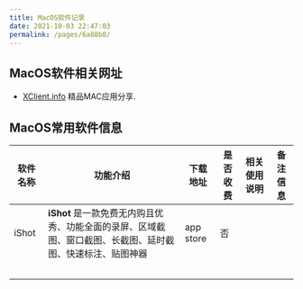 ```yaml
---
title: MacOS软件记录
date: 2021-10-03 22:47:03
permalink: /pages/6a88b0/
---
```


## MacOS软件相关网址
* [XClient.info](https://xclient.info/)  精品MAC应用分享.


## MacOS常用软件信息

| 软件名称 | 功能介绍                                                     | 下载地址  | 是否收费 | 相关使用说明 | 备注信息 |
| -------- | ------------------------------------------------------------ | --------- | -------- | ------------ | -------- |
| iShot    | **iShot** 是一款免费无内购且优秀、功能全面的录屏、区域截图、窗口截图、长截图、延时截图、快速标注、贴图神器 | app store | 否       |              |          |
|          |                                                              |           |          |              |          |
|          |                                                              |           |          |              |          |
|          |                                                              |           |          |              |          |
|          |                                                              |           |          |              |          |
|          |                                                              |           |          |              |          |


